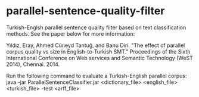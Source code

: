 # parallel-sentence-quality-filter
Turkish-Englsh parallel sentence quality filter based on text classification methods. See the paper below for more information:

Yıldız, Eray, Ahmed Cüneyd Tantuğ, and Banu Diri. "The effect of parallel corpus quality vs size in English-to-Turkish SMT." Proceedings of the Sixth International Conference on Web services and Semantic Technology (WeST 2014), Chennai. 2014.

Run the following command to evaluate a Turkish-English parallel corpus:
java -jar ParallelSentenceClassifier.jar <dictionary_file> <english_file> <turkish_file> -test <arff_file>


